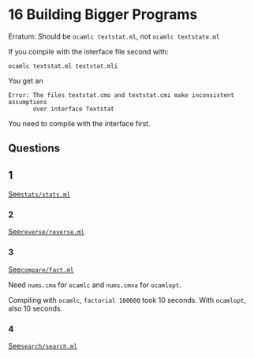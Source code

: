 # 16 Building Bigger Programs

Erratum: Should be `ocamlc textstat.ml`, not `ocamlc textstate.ml`

If you compile with the interface file second with:

```
ocamlc textstat.ml textstat.mli
```

You get an

```
Error: The files textstat.cmo and textstat.cmi make inconsistent assumptions
       over interface Textstat
```

You need to compile with the interface first.

## Questions

## 1

[See`stats/stats.ml`](/16/stats/stats.ml)

### 2

[See`reverse/reverse.ml`](/16/reverse/reverse.ml)

### 3

[See`compare/fact.ml`](/16/compare/fact.ml)

Need `nums.cma` for `ocamlc` and `nums.cmxa` for `ocamlopt`.

Compiling with `ocamlc`, `factorial 100000` took 10 seconds. With `ocamlopt`,
also 10 seconds.

### 4

[See`search/search.ml`](/16/search/search.ml)
